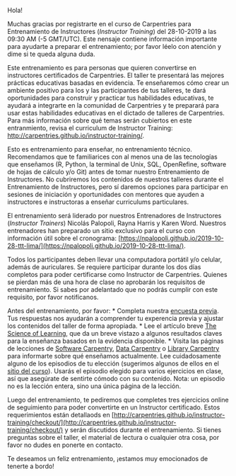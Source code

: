 Hola!

Muchas gracias por registrarte en el curso de Carpentries para Entrenamiento de Instructores (*Instructor Training*) del 28-10-2019 a las 09:30 AM (-5 GMT/UTC). Este nensaje contiene información importante para ayudarte a preparar el entrenamiento; por favor léelo con atención y dime si te queda alguna duda.

Este entrenamiento es para personas que quieren convertirse en instructores certificados de Carpentries. El taller te presentará las mejores prácticas educativas basadas en evidencia. Te enseñaremos cómo crear un ambiente positivo para los y las participantes de tus talleres, te dará oportunidades para construir y practicar tus habilidades educativas, te ayudará a integrarte en la comunidad de Carpentries y te preparará para usar estas habilidades educativas en el dictado de talleres de Carpentries. Para más información sobre qué temas serán cubiertos en este entranmiento, revisa el curriculum de Instructor Training: http://carpentries.github.io/instructor-training/.

Esto es entrenamiento para enseñar, no entrenamiento técnico. Recomendamos que te familiarices con al menos una de las tecnologías que enseñamos (R, Python, la terminal de Unix, SQL, OpenRefine, software de hojas de cálculo y/o Git) antes de tomar nuestro Entrenamiento de Instructores. No cubriremos los contenidos de nuestros talleres durante el Entrenamiento de Instructores, pero sí daremos opciones para participar en sesiones de iniciación y oportunidades con mentores que ayuden a instructores e instructoras a enseñar curriculums particulares. 

El entrenamiento será liderado por nuestros Entrenadores de Instructores (*Instructor Trainers*) Nicolás Palopoli, Rayna Harris y Karen Word. Nuestros entrenadores han preparado un sitio exclusivo para el curso con información útil sobre el cronograma: [https://npalopoli.github.io/2019-10-28-ttt-lima/](https://npalopoli.github.io/2019-10-28-ttt-lima/). 

Todos los participantes deben llevar una computadora portátil y/o celular, además de auriculares. Se requiere participar durante los dos días completos para poder certificarse como Instructor de Carpentries. Quienes se pierdan más de una hora de clase no aprobarán los requisitos de entrenamiento. Si sabes por adelantado que no podrás cumplir con este requisito, por favor notifícanos.

Antes del entrenamiento, por favor:
	* Completa nuestra [encuesta previa](https://www.surveymonkey.com/r/instructor_training_pre_survey?workshop_id=2019-10-28-ttt-lima). Tus respuestas nos ayudarán a comprender tu experencia previa y ajustar los contenidos del taller de forma apropiada.
	* Lee el artículo breve [The Science of Learning](https://carpentries.github.io/instructor-training/files/papers/science-of-learning-2015.pdf), que da un breve vistazo a algunos resultados claves para la enseñanza basados en la evidencia disponible.
	* Visita las páginas de lecciones de [Software Carpentry](http://software-carpentry.org/lessons/), [Data Carpentry](http://www.datacarpentry.org/lessons/) o [Library Carpentry](https://librarycarpentry.org/lessons/) para informarte sobre qué enseñamos actualmente. Lee cuidadosamente alguno de los episodios de tu elección (sugerimos algunos de ellos en el [sitio del curso](https://npalopoli.github.io/2019-10-28-ttt-lima/)). Usarás el episodio elegido para varios ejercicios en clase, así que asegúrate de sentirte cómodo con su contenido. Nota: un episodio no es la lección entera, sino una única página de la lección.

Luego del entrenamiento, te pediremos que completes tres ejercicios online de seguimiento para poder convertirte en un Instructor certificado. Estos requerimientos están detallaods en [http://carpentries.github.io/instructor-training/checkout/](http://carpentries.github.io/instructor-training/checkout/) y serán discutidos durante el entrenamiento. Si tienes preguntas sobre el taller, el material de lectura o cualquier otra cosa, por favor no dudes en ponerte en contacto.

Te deseamos un feliz entrenamiento, ¡estamos muy emocionados de tenerte a bordo!

